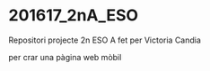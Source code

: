 # 201617_2nA_ESO

Repositori projecte 2n ESO A fet per Victoria Candia

per crar una pàgina web mòbil
